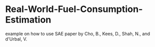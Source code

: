 # Real-World-Fuel-Consumption-Estimation
example on how to use SAE paper by Cho, B., Kees, D., Shah, N., and d'Urbal, V.
